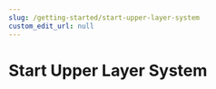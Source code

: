 ```yaml
---
slug: /getting-started/start-upper-layer-system
custom_edit_url: null
---
```


# Start Upper Layer System
